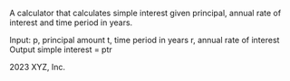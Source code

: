 A calculator that calculates simple interest given principal, annual rate of interest and time period in years.

Input: p, principal amount t, time period in years r, annual rate of interest Output simple interest = ptr

2023 XYZ, Inc.

